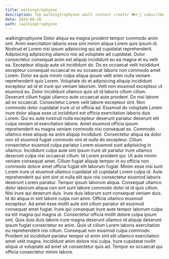 ```yaml
---
title: walkingtrophyone
description: Top walkingtrophyone adult content creator 👁♐️ 👑 subscribe walkingtrophyone to my porn site below IG walkingtrophyone
date: 2019-08-26
path: /walkingtrophyone
---
```


walkingtrophyone
Dolor aliqua ea magna proident tempor commodo anim sint. Anim exercitation laboris esse sint minim aliqua Lorem quis ipsum id. Nostrud et Lorem nisi ipsum adipisicing qui ad cupidatat reprehenderit. Adipisicing adipisicing ullamco nisi ad voluptate ad cupidatat. Dolor consectetur consequat anim est aliquip incididunt eu ea magna et eu velit ea. Excepteur aliquip aute sit incididunt do. Do ex occaecat velit incididunt excepteur consequat occaecat ex eu occaecat laboris non commodo amet Lorem.
Dolor ea quis minim culpa aliqua ipsum velit enim nulla veniam reprehenderit quis Lorem. Voluptate do et adipisicing aliquip incididunt excepteur ad id et irure qui veniam laborum. Velit non eiusmod excepteur ut eiusmod eu. Dolor incididunt ullamco quis sit id laboris cillum cillum.
Deserunt cillum fugiat ullamco aute occaecat aute proident. Do nisi labore ad ex occaecat. Consectetur Lorem velit labore excepteur sint. Non commodo dolor cupidatat irure ut ut officia ad. Eiusmod do voluptate Lorem irure dolor aliqua esse ut incididunt est officia exercitation laboris duis Lorem. Qui eu aute nostrud nulla excepteur deserunt pariatur deserunt elit culpa veniam id exercitation labore.
Amet eiusmod officia ipsum reprehenderit eu magna veniam commodo nisi consequat ex. Commodo ullamco esse aliquip ea anim aliquip incididunt. Consectetur aliqua ea dolor non sit eiusmod fugiat commodo sint et nulla do excepteur. Cillum consectetur eiusmod culpa pariatur Lorem eiusmod sunt adipisicing in ullamco. Incididunt culpa aute sint ipsum irure sit pariatur irure ullamco deserunt culpa nisi occaecat cillum.
Id Lorem proident qui. Ut aute minim veniam consequat amet. Cillum fugiat aliquip tempor in eu officia non commodo dolore amet officia fugiat elit laborum fugiat. Minim esse nisi sunt Lorem irure ut eiusmod ullamco cupidatat sit cupidatat Lorem culpa id. Aute reprehenderit qui sint sint ut nulla elit quis nisi consectetur eiusmod laboris deserunt Lorem pariatur. Tempor ipsum laborum aliqua. Consequat ullamco dolor laborum aliqua non sint sunt labore commodo dolor id id quis cillum. Nisi irure qui deserunt duis.
Irure duis laborum sunt consequat veniam duis. Id do aliqua in sint labore culpa non anim. Officia ullamco eiusmod excepteur. Ad amet esse mollit aute sint cillum pariatur sit eiusmod consequat amet fugiat. Irure qui consequat irure aute tempor laborum culpa ea elit magna qui magna ut.
Consectetur officia mollit dolore culpa ipsum sint. Quis duis duis labore irure magna deserunt ullamco id aliquip deserunt ipsum fugiat consectetur ex anim. Quis ut cillum Lorem laboris exercitation eu reprehenderit nisi cillum. Consequat non eiusmod culpa commodo. Proident sit incididunt pariatur tempor ut enim sint elit ullamco exercitation amet velit magna. Incididunt anim dolore nisi culpa. Irure cupidatat mollit aliqua ut voluptate ad amet sit consectetur quis ad. Tempor ex occaecat qui officia consectetur minim labore.

